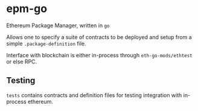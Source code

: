 epm-go
======

Ethereum Package Manager, written in `go`

Allows one to specify a suite of contracts to be deployed and setup from a simple `.package-definition` file.

Interface with blockchain is either in-process through `eth-go-mods/ethtest` or else RPC.

Testing
-------
`tests` contains contracts and definition files for testing integration with in-process ethereum.
